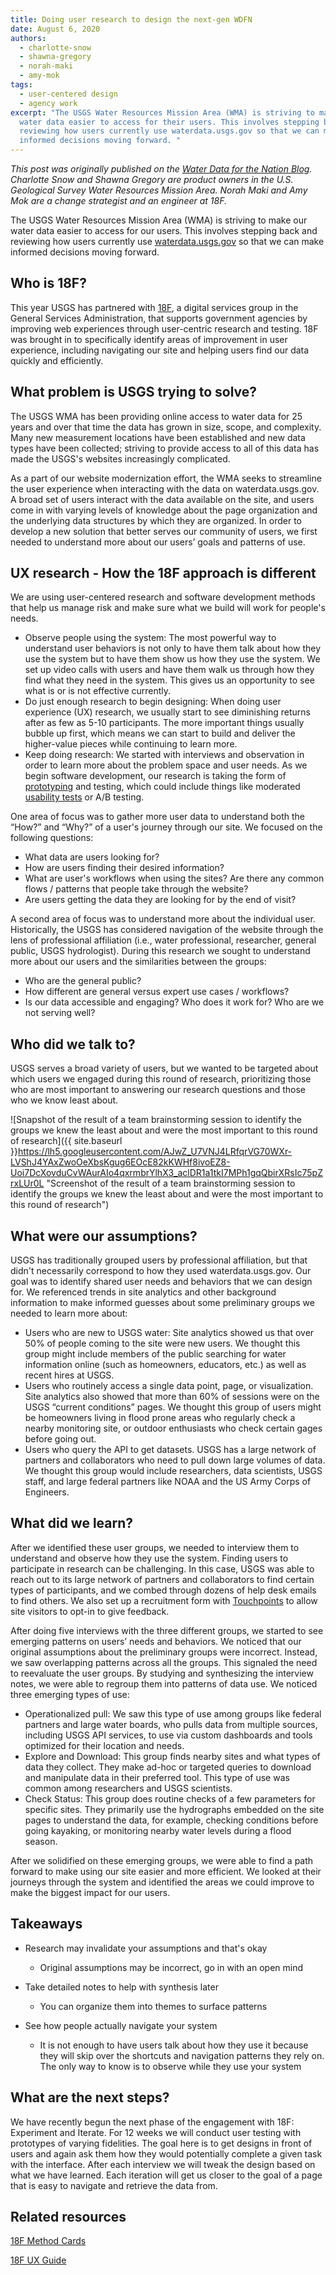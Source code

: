```yaml
---
title: Doing user research to design the next-gen WDFN
date: August 6, 2020
authors:
  - charlotte-snow
  - shawna-gregory
  - norah-maki
  - amy-mok
tags:
  - user-centered design
  - agency work
excerpt: "The USGS Water Resources Mission Area (WMA) is striving to make their
  water data easier to access for their users. This involves stepping back and
  reviewing how users currently use waterdata.usgs.gov so that we can make
  informed decisions moving forward. "
---
```

*This post was originally published on the [Water Data for the Nation Blog](https://waterdata.usgs.gov/blog/18f-research/). Charlotte Snow and Shawna Gregory are product owners in the U.S. Geological Survey Water Resources Mission Area. Norah Maki and Amy Mok are a change strategist and an engineer at 18F.*

The USGS Water Resources Mission Area (WMA) is striving to make our water data easier to access for our users. This involves stepping back and reviewing how users currently use [waterdata.usgs.gov](https://waterdata.usgs.gov/) so that we can make informed decisions moving forward.

## Who is 18F?

This year USGS has partnered with [18F](https://18f.gsa.gov/), a digital services group in the General Services Administration, that supports government agencies by improving web experiences through user-centric research and testing. 18F was brought in to specifically identify areas of improvement in user experience, including navigating our site and helping users find our data quickly and efficiently.

## What problem is USGS trying to solve?

The USGS WMA has been providing online access to water data for 25 years and over that time the data has grown in size, scope, and complexity. Many new measurement locations have been established and new data types have been collected; striving to provide access to all of this data has made the USGS's websites increasingly complicated.

As a part of our website modernization effort, the WMA seeks to streamline the user experience when interacting with the data on waterdata.usgs.gov. A broad set of users interact with the data available on the site, and users come in with varying levels of knowledge about the page organization and the underlying data structures by which they are organized. In order to develop a new solution that better serves our community of users, we first needed to understand more about our users’ goals and patterns of use.

## UX research - How the 18F approach is different

We are using user-centered research and software development methods that help us manage risk and make sure what we build will work for people's needs.

* Observe people using the system: The most powerful way to understand user behaviors is not only to have them talk about how they use the system but to have them show us how they use the system. We set up video calls with users and have them walk us through how they find what they need in the system. This gives us an opportunity to see what is or is not effective currently.
* Do just enough research to begin designing: When doing user experience (UX) research, we usually start to see diminishing returns after as few as 5-10 participants. The more important things usually bubble up first, which means we can start to build and deliver the higher-value pieces while continuing to learn more.
* Keep doing research: We started with interviews and observation in order to learn more about the problem space and user needs. As we begin software development, our research is taking the form of [prototyping](https://methods.18f.gov/make/prototyping/) and testing, which could include things like moderated [usability tests](https://methods.18f.gov/validate/usability-testing/) or A/B testing.

One area of focus was to gather more user data to understand both the “How?” and “Why?” of a user's journey through our site. We focused on the following questions:

* What data are users looking for?
* How are users finding their desired information?
* What are user's workflows when using the sites? Are there any common flows / patterns that people take through the website?
* Are users getting the data they are looking for by the end of visit?

A second area of focus was to understand more about the individual user. Historically, the USGS has considered navigation of the website through the lens of professional affiliation (i.e., water professional, researcher, general public, USGS hydrologist). During this research we sought to understand more about our users and the similarities between the groups:

* Who are the general public?
* How different are general versus expert use cases / workflows?
* Is our data accessible and engaging? Who does it work for? Who are we not serving well?

## Who did we talk to?

USGS serves a broad variety of users, but we wanted to be targeted about which users we engaged during this round of research, prioritizing those who are most important to answering our research questions and those who we know least about.

![Snapshot of the result of a team brainstorming session to identify the groups we knew the least about and were the most important to this round of research]({{ site.baseurl }}https://lh5.googleusercontent.com/AJwZ_U7VNJ4LRfqrVG70WXr-LVShJ4YAxZwoOeXbsKgug6EOcE82kKWHf8ivoEZ8-Uoi7DcXovduCvWAurAIo4qxrmbrYlhX3_aclDR1a1tkI7MPh1gqQbirXRsIc75pZrxLUr0L "Screenshot of the result of a team brainstorming session to identify the groups we knew the least about and were the most important to this round of research")

## What were our assumptions?

USGS has traditionally grouped users by professional affiliation, but that didn't necessarily correspond to how they used waterdata.usgs.gov. Our goal was to identify shared user needs and behaviors that we can design for. We referenced trends in site analytics and other background information to make informed guesses about some preliminary groups we needed to learn more about:

* Users who are new to USGS water: Site analytics showed us that over 50% of people coming to the site were new users. We thought this group might include members of the public searching for water information online (such as homeowners, educators, etc.) as well as recent hires at USGS.
* Users who routinely access a single data point, page, or visualization. Site analytics also showed that more than 60% of sessions were on the USGS “current conditions” pages. We thought this group of users might be homeowners living in flood prone areas who regularly check a nearby monitoring site, or outdoor enthusiasts who check certain gages before going out.
* Users who query the API to get datasets. USGS has a large network of partners and collaborators who need to pull down large volumes of data. We thought this group would include researchers, data scientists, USGS staff, and large federal partners like NOAA and the US Army Corps of Engineers.

## What did we learn?

After we identified these user groups, we needed to interview them to understand and observe how they use the system. Finding users to participate in research can be challenging. In this case, USGS was able to reach out to its large network of partners and collaborators to find certain types of participants, and we combed through dozens of help desk emails to find others. We also set up a recruitment form with [Touchpoints](https://touchpoints.digital.gov/) to allow site visitors to opt-in to give feedback.

After doing five interviews with the three different groups, we started to see emerging patterns on users’ needs and behaviors. We noticed that our original assumptions about the preliminary groups were incorrect. Instead, we saw overlapping patterns across all the groups. This signaled the need to reevaluate the user groups. By studying and synthesizing the interview notes, we were able to regroup them into patterns of data use. We noticed three emerging types of use:

* Operationalized pull: We saw this type of use among groups like federal partners and large water boards, who pulls data from multiple sources, including USGS API services, to use via custom dashboards and tools optimized for their location and needs.
* Explore and Download: This group finds nearby sites and what types of data they collect. They make ad-hoc or targeted queries to download and manipulate data in their preferred tool. This type of use was common among researchers and USGS scientists.
* Check Status: This group does routine checks of a few parameters for specific sites. They primarily use the hydrographs embedded on the site pages to understand the data, for example, checking conditions before going kayaking, or monitoring nearby water levels during a flood season.

After we solidified on these emerging groups, we were able to find a path forward to make using our site easier and more efficient. We looked at their journeys through the system and identified the areas we could improve to make the biggest impact for our users.

## Takeaways

* Research may invalidate your assumptions and that's okay

  * Original assumptions may be incorrect, go in with an open mind
* Take detailed notes to help with synthesis later

  * You can organize them into themes to surface patterns
* See how people actually navigate your system

  * It is not enough to have users talk about how they use it because they will skip over the shortcuts and navigation patterns they rely on. The only way to know is to observe while they use your system

## What are the next steps?

We have recently begun the next phase of the engagement with 18F: Experiment and Iterate. For 12 weeks we will conduct user testing with prototypes of varying fidelities. The goal here is to get designs in front of users and again ask them how they would potentially complete a given task with the interface. After each interview we will tweak the design based on what we have learned. Each iteration will get us closer to the goal of a page that is easy to navigate and retrieve the data from.

## Related resources

[18F Method Cards](https://methods.18f.gov/)

[18F UX Guide](https://ux-guide.18f.gov/)
